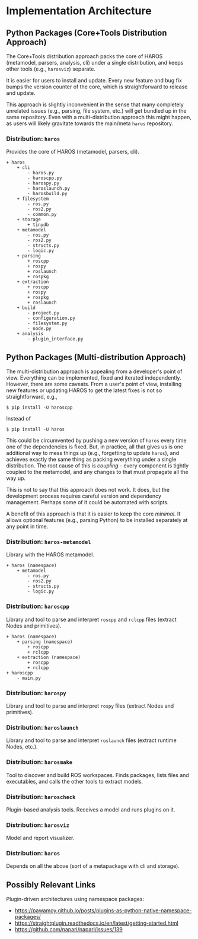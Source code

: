 # Implementation Architecture

## Python Packages (Core+Tools Distribution Approach)

The Core+Tools distribution approach packs the core of HAROS (metamodel, parsers, analysis, cli) under a single distribution, and keeps other tools (e.g., `harosviz`) separate.

It is easier for users to install and update.
Every new feature and bug fix bumps the version counter of the core, which is straightforward to release and update.

This approach is slightly inconvenient in the sense that many completely unrelated issues (e.g., parsing, file system, etc.) will get bundled up in the same repository.
Even with a multi-distribution approach this might happen, as users will likely gravitate towards the main/meta `haros` repository.

### Distribution: `haros`

Provides the core of HAROS (metamodel, parsers, cli).

```
+ haros
    + cli
        - haros.py
        - haroscpp.py
        - harospy.py
        - haroslaunch.py
        - harosbuild.py
    + filesystem
        - ros.py
        - ros2.py
        - common.py
    + storage
        + tinydb
    + metamodel
        - ros.py
        - ros2.py
        - structs.py
        - logic.py
    + parsing
        + roscpp
        + rospy
        + roslaunch
        + rospkg
    + extraction
        + roscpp
        + rospy
        + rospkg
        + roslaunch
    + build
        - project.py
        - configuration.py
        - filesystem.py
        - node.py
    + analysis
        - plugin_interface.py
```


## Python Packages (Multi-distribution Approach)

The multi-distribution approach is appealing from a developer's point of view.
Everything can be implemented, fixed and iterated independently.
However, there are some caveats.
From a user's point of view, installing new features or updating HAROS to get the latest fixes is not so straightforward, e.g.,

```
$ pip install -U haroscpp
```

Instead of

```
$ pip install -U haros
```

This could be circumvented by pushing a new version of `haros` every time one of the dependencies is fixed.
But, in practice, all that gives us is one additional way to mess things up (e.g., forgetting to update `haros`), and achieves exactly the same thing as packing everything under a single distribution.
The root cause of this is *coupling* - every component is tightly coupled to the metamodel, and any changes to that must propagate all the way up.

This is not to say that this approach does not work.
It does, but the development process requires careful version and dependency management.
Perhaps some of it could be automated with scripts.

A benefit of this approach is that it is easier to keep the core *minimal*.
It allows optional features (e.g., parsing Python) to be installed separately at any point in time.

### Distribution: `haros-metamodel`

Library with the HAROS metamodel.

```
+ haros (namespace)
    + metamodel
        - ros.py
        - ros2.py
        - structs.py
        - logic.py
```

### Distribution: `haroscpp`

Library and tool to parse and interpret `roscpp` and `rclcpp` files (extract Nodes and primitives).

```
+ haros (namespace)
    + parsing (namespace)
        + roscpp
        + rclcpp
    + extraction (namespace)
        + roscpp
        + rclcpp
+ haroscpp
    - main.py
```

### Distribution: `harospy`

Library and tool to parse and interpret `rospy` files (extract Nodes and primitives).

### Distribution: `haroslaunch`

Library and tool to parse and interpret `roslaunch` files (extract runtime Nodes, etc.).

### Distribution: `harosmake`

Tool to discover and build ROS workspaces.
Finds packages, lists files and executables, and calls the other tools to extract models.

### Distribution: `haroscheck`

Plugin-based analysis tools. Receives a model and runs plugins on it.

### Distribution: `harosviz`

Model and report visualizer.

### Distribution: `haros`

Depends on all the above (sort of a metapackage with cli and storage).

## Possibly Relevant Links

Plugin-driven architectures using namespace packages:

- https://pawamoy.github.io/posts/plugins-as-python-native-namespace-packages/
- https://straightplugin.readthedocs.io/en/latest/getting-started.html
- https://github.com/napari/napari/issues/139
